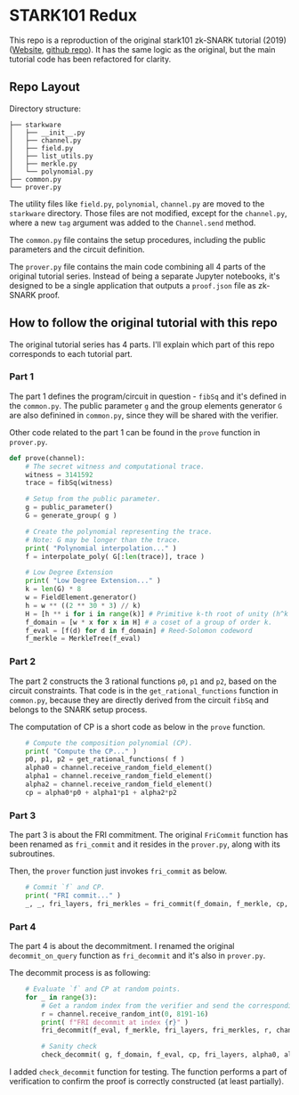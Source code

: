 # STARK101 Redux

This repo is a reproduction of the original stark101 zk-SNARK tutorial (2019) ([Website](https://starkware.co/stark-101/), [github repo](https://github.com/starkware-industries/stark101)). It has the same logic as the original, but the main tutorial code has been refactored for clarity.

## Repo Layout

Directory structure:
```
├── starkware
│   ├── __init__.py
│   ├── channel.py
│   ├── field.py
│   ├── list_utils.py
│   ├── merkle.py
│   └── polynomial.py
├── common.py
└── prover.py
```
The utility files like `field.py`, `polynomial`, `channel.py` are moved to the `starkware` directory. Those files are not modified, except for the `channel.py`, where a new `tag` argument was added to the `Channel.send` method.

The `common.py` file contains the setup procedures, including the public parameters and the circuit definition.

The `prover.py` file contains the main code combining all 4 parts of the original tutorial series. Instead of being a separate Jupyter notebooks, it's designed to be a single application that outputs a `proof.json` file as zk-SNARK proof.


## How to follow the original tutorial with this repo

The original tutorial series has 4 parts. I'll explain which part of this repo corresponds to each tutorial part.

### Part 1

The part 1 defines the program/circuit in question - `fibSq` and it's defined in the `common.py`. The public parameter `g` and the group elements generator `G` are also definined in `common.py`, since they will be shared with the verifier.

Other code related to the part 1 can be found in the `prove` function in `prover.py`.

```python
def prove(channel):
    # The secret witness and computational trace.
    witness = 3141592
    trace = fibSq(witness)

    # Setup from the public parameter.
    g = public_parameter()
    G = generate_group( g )

    # Create the polynomial representing the trace.
    # Note: G may be longer than the trace.
    print( "Polynomial interpolation..." )
    f = interpolate_poly( G[:len(trace)], trace )

    # Low Degree Extension
    print( "Low Degree Extension..." )
    k = len(G) * 8
    w = FieldElement.generator()
    h = w ** ((2 ** 30 * 3) // k)
    H = [h ** i for i in range(k)] # Primitive k-th root of unity (h^k = 1)
    f_domain = [w * x for x in H] # a coset of a group of order k.
    f_eval = [f(d) for d in f_domain] # Reed-Solomon codeword
    f_merkle = MerkleTree(f_eval)
```

### Part 2

The part 2 constructs the 3 rational functions `p0`, `p1` and `p2`, based on the circuit constraints. That code is in the `get_rational_functions` function in `common.py`, because they are directly derived from the circuit `fibSq` and belongs to the SNARK setup process.

The computation of CP is a short code as below in the `prove` function.

```python
    # Compute the composition polynomial (CP).
    print( "Compute the CP..." )
    p0, p1, p2 = get_rational_functions( f )
    alpha0 = channel.receive_random_field_element()
    alpha1 = channel.receive_random_field_element()
    alpha2 = channel.receive_random_field_element()
    cp = alpha0*p0 + alpha1*p1 + alpha2*p2
```

### Part 3

The part 3 is about the FRI commitment. The original `FriCommit` function has been renamed as `fri_commit` and it resides in the `prover.py`, along with its subroutines.

Then, the `prover` function just invokes `fri_commit` as below.

```python
    # Commit `f` and CP.
    print( "FRI commit..." )
    _, _, fri_layers, fri_merkles = fri_commit(f_domain, f_merkle, cp, channel)
```

### Part 4

The part 4 is about the decommitment. I renamed the original `decommit_on_query` function as `fri_decommit` and it's also in `prover.py`.

The decommit process is as following:

```python
    # Evaluate `f` and CP at random points.
    for _ in range(3):
        # Get a random index from the verifier and send the corresponding decommitment.
        r = channel.receive_random_int(0, 8191-16)
        print( f"FRI decommit at index {r}" )
        fri_decommit(f_eval, f_merkle, fri_layers, fri_merkles, r, channel)

        # Sanity check
        check_decommit( g, f_domain, f_eval, cp, fri_layers, alpha0, alpha1, alpha2, r )
```

I added `check_decommit` function for testing. The function performs a part of verification to confirm the proof is correctly constructed (at least partially).
